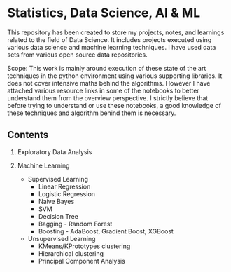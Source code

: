 # Statistics, Data Science, AI & ML

This repository has been created to store my projects, notes, and learnings related to the field of Data Science. It includes projects executed using various data science and machine learning techniques. I have used data sets from various open source data repositories. 

Scope: This work is mainly around execution of these state of the art techniques in the python environment using various supporting libraries. It does not cover intensive maths behind the algorithms. However I have attached various resource links in some of the notebooks to better understand them from the overview perspective. I strictly believe that before trying to understand or use these notebooks, a good knowledge of these techniques and algorithm behind them is necessary.



## Contents

1. Exploratory Data Analysis

2. Machine Learning
   - Supervised Learning
     - Linear Regression 
     - Logistic Regression
     - Naive Bayes
     - SVM
     - Decision Tree
     - Bagging - Random Forest
     - Boosting - AdaBoost, Gradient Boost, XGBoost
   - Unsupervised Learning
     - KMeans/KPrototypes clustering
     - Hierarchical clustering
     - Principal Component Analysis


